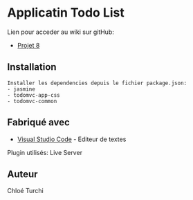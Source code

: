 # Applicatin Todo List

Lien pour acceder au wiki sur gitHub:
* [Projet 8](https://github.com/ChloeTrk/Todo-list-app)

## Installation

    Installer les dependencies depuis le fichier package.json: 
    - jasmine
    - todomvc-app-css
    - todomvc-common

## Fabriqué avec

* [Visual Studio Code](https://code.visualstudio.com/) - Editeur de textes

Plugin utilisés: Live Server

## Auteur

Chloé Turchi


